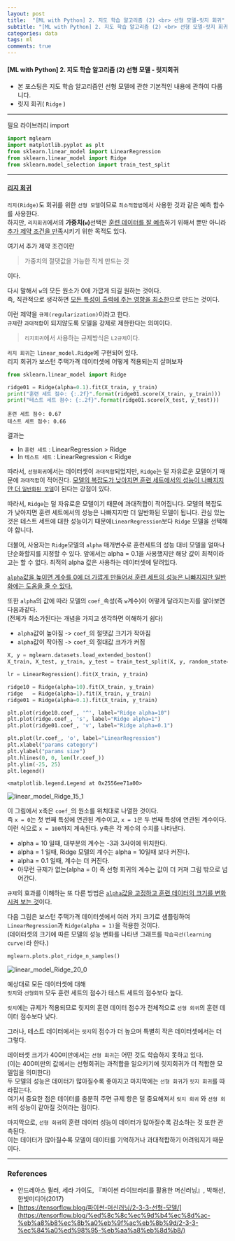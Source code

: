 ```yaml
---
layout: post
title:  "[ML with Python] 2. 지도 학습 알고리즘 (2) <br> 선형 모델-릿지 회귀"
subtitle: "[ML with Python] 2. 지도 학습 알고리즘 (2) <br> 선형 모델-릿지 회귀"
categories: data
tags: ml
comments: true
---
```

#### [ML with Python] 2. 지도 학습 알고리즘 (2) 선형 모델 - 릿지회귀
- 본 포스팅은 지도 학습 알고리즘인 선형 모델에 관한 기본적인 내용에 관하여 다룹니다.
- 릿지 회귀( `Ridge` )

___

필요 라이브러리 import

```python
import mglearn
import matplotlib.pyplot as plt
from sklearn.linear_model import LinearRegression
from sklearn.linear_model import Ridge
from sklearn.model_selection import train_test_split
```

---

#### <u>리지 회귀</u>

`리지(Ridge)`도 회귀를 위한 `선형 모델`이므로 `최소적합법`에서 사용한 것과 같은 예측 함수를 사용한다.<br>
하지만, `리지회귀`에서의 <b>가중치(`w`)</b>선택은 <u>훈련 데이터를 잘 예측</u>하기 위해서 뿐만 아니라 <u>추가 제약 조건을 만족</u>시키기 위한 목적도 있다.

여기서 추가 제약 조건이란

> 가중치의 절댓값을 가능한 작게 만드는 것

이다.

다시 말해서 `w`의 모든 원소가 0에 가깝게 되길 원하는 것이다.<br>
즉, 직관적으로 생각하면 <u>모든 특성이 출력에 주는 영향을 최소한</u>으로 만드는 것이다.

이런 제약을 `규제(regularization)`이라고 한다.<br>
`규제`란 `과대적합`이 되지않도록 모델을 강제로 제한한다는 의미이다.

> `리지회귀`에서 사용하는 규제방식은 `L2규제`이다.

`리지 회귀`는 `linear_model.Ridge`에 구현되어 있다.<br>
리지 회귀가 보스턴 주택가격 데이터셋에 어떻게 적용되는지 살펴보자


```python
from sklearn.linear_model import Ridge

ridge01 = Ridge(alpha=0.1).fit(X_train, y_train)
print("훈련 세트 점수: {:.2f}".format(ridge01.score(X_train, y_train)))
print("테스트 세트 점수: {:.2f}".format(ridge01.score(X_test, y_test)))
```

    훈련 세트 점수: 0.67
    테스트 세트 점수: 0.66
    

결과는

- In `훈련 세트` : LinearRegression > Ridge
- In `테스트 세트` : LinearRegression < Ridge

따라서, `선형회귀`에서는 데이터셋이 `과대적합`되었지만, `Ridge`는 덜 자유로운 모델이기 때문에 `과대적합`이 적어진다. <u>모델의 복잡도가 낮아지면 훈련 세트에서의 성능이 나빠지지만 더 `일반화된 모델`</u>이 된다는 강점이 있다.

따라서, `Ridge`는 덜 자유로운 모델이기 때문에 과대적합이 적어집니다. 모델의 복잡도가 낮아지면 훈련 세트에서의 성능은 나빠지지만 더 일반화된 모델이 됩니다. 
관심 있는 것은 테스트 세트에 대한 성능이기 때문에`LinearRegression`보다 `Ridge` 모델을 선택해야 합니다.

더불어, 사용자는 `Ridge`모델의 `alpha` 매개변수로 훈련세트의 성능 대비 모델을 얼마나 단순화할지를 지정할 수 있다. 앞에서는 alpha = 0.1을 사용했지만 해당 값이 최적이라고는 할 수 없다. 최적의 alpha 값은 사용하는 데이터셋에 달려있다.

<u>`alpha`값을 높이면 계수를 0에 더 가깝게 만들어서 훈련 세트의 성능은 나빠지지만 일반화에는 도움을 줄 수 있다.</u>

또한 `alpha`의 값에 따라 모델의 `coef_`속성(즉 `w`계수)이 어떻게 달라지는지를 알아보면 다음과같다.<br>
(전체가 최소가된다는 개념을 가지고 생각하면 이해하기 쉽다)

- `alpha`값이 높아짐 -> `coef_`의 절댓값 크기가 작아짐
- `alpha`값이 작아짐 -> `coef_`의 절대값 크가가 커짐


```python
X, y = mglearn.datasets.load_extended_boston()
X_train, X_test, y_train, y_test = train_test_split(X, y, random_state=0)

lr = LinearRegression().fit(X_train, y_train)
```


```python
ridge10 = Ridge(alpha=10).fit(X_train, y_train)
ridge   = Ridge(alpha=1).fit(X_train, y_train)
ridge01 = Ridge(alpha=0.1).fit(X_train, y_train)

plt.plot(ridge10.coef_, '^', label="Ridge alpha=10")
plt.plot(ridge.coef_, 's', label="Ridge alpha=1")
plt.plot(ridge01.coef_, 'v', label="Ridge alpha=0.1")

plt.plot(lr.coef_, 'o', label="LinearRegression")
plt.xlabel("params category")
plt.ylabel("params size")
plt.hlines(0, 0, len(lr.coef_))
plt.ylim(-25, 25)
plt.legend()
```




    <matplotlib.legend.Legend at 0x2556ee71a00>




    
![linear_model_Ridge_15_1](https://user-images.githubusercontent.com/53929665/98567615-7c230800-22f3-11eb-9b54-bb7e568d02cf.png)
    


이 그림에서 x축은 `coef_`의 원소를 위치대로 나열한 것이다.<br>
즉 `x = 0`는 첫 번째 특성에 연관된 계수이고, `x = 1`은 두 번째 특성에 연관된 계수이다.<br>
이런 식으로 `x = 100`까지 계속된다. y축은 각 계수의 수치를 나타낸다.

- alpha = 10 일때, 대부분의 계수는 -3과 3사이에 위치한다.
- alpha = 1 일때, Ridge 모델의 계수는 alpha = 10일때 보다 커진다.
- alpha = 0.1 일때, 계수는 더 커진다.
- 아무런 규제가 없는(alpha = 0) 즉 선형 회귀의 계수는 값이 더 커져 그림 밖으로 넘어간다.

`규제`의 효과를 이해하는 또 다른 방법은 <u>`alpha`값을 고정하고 훈련 데이터의 크기를 변화시켜 보는 것</u>이다.

다음 그림은 보스턴 주택가격 데이터셋에서 여러 가지 크기로 샘플링하여<br>
`LinearRegression`과 `Ridge(alpha = 1)`을 적용한 것이다.<br>
(데이터셋의 크기에 따른 모델의 성능 변화를 나타낸 그래프를 `학습곡선(learning curve)`라 한다.)


```python
mglearn.plots.plot_ridge_n_samples()
```


    
![linear_model_Ridge_20_0](https://user-images.githubusercontent.com/53929665/98567620-7d543500-22f3-11eb-987e-749e2526b6e7.png)
    


예상대로 모든 데이터셋에 대해<br>
`릿지`와 `선형회귀` 모두 훈련 세트의 점수가 테스트 세트의 점수보다 높다.

`릿지`에는 규제가 적용되므로 릿지의 훈련 데이터 점수가 전체적으로 `선형 회귀`의 훈련 데이터 점수보다 낮다.

그러나, 테스트 데이터에서는 `릿지`의 점수가 더 높으며 특별히 작은 데이터셋에서는 더 그렇다.

데이터셋 크기가 400미만에서는 `선형 회귀`는 어떤 것도 학습하지 못하고 있다.<br>
(이는 400미만의 값에서는 선형회귀는 과적합을 일으키기에 릿지회귀가 더 적합한 모델임을 의미한다)<br>
두 모델의 성능은 데이터가 많아질수록 좋아지고 마지막에는 `선형 회귀`가 `릿지 회귀`를 따라잡는다.<br>
여기서 중요한 점은 데이터를 충분히 주면 규제 항은 덜 중요해져서 `릿지 회귀` 와 `선형 회귀`의 성능이 같아질 것이라는 점이다.

마지막으로, `선형 회귀`의 훈련 데이터 성능이 데이터가 많아질수록 감소하는 것 또한 관측된다.<br>
이는 데이터가 많아질수록 모델이 데이터를 기억하거나 과대적합하기 어려워지기 때문이다.

---

### References

- 안드레아스 뮐러, 세라 가이도, 『파이썬 라이브러리를 활용한 머신러닝』, 박해선, 한빛미디어(2017)
- [https://tensorflow.blog/파이썬-머신러닝/2-3-3-선형-모델/](https://tensorflow.blog/%ed%8c%8c%ec%9d%b4%ec%8d%ac-%eb%a8%b8%ec%8b%a0%eb%9f%ac%eb%8b%9d/2-3-3-%ec%84%a0%ed%98%95-%eb%aa%a8%eb%8d%b8/)

